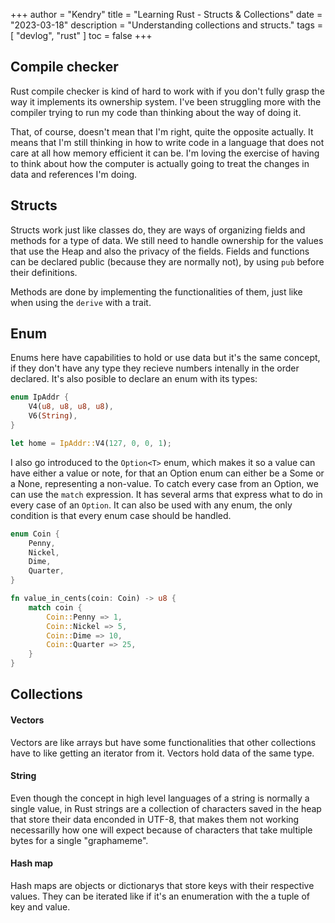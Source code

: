 +++
author = "Kendry"
title = "Learning Rust - Structs & Collections"
date = "2023-03-18"
description = "Understanding collections and structs."
tags = [
    "devlog", "rust"
]
toc = false
+++

## Compile checker

Rust compile checker is kind of hard to work with if you don't fully
grasp the way it implements its ownership system. I've been struggling
more with the compiler trying to run my code than thinking about the
way of doing it.

That, of course, doesn't mean that I'm right, quite the opposite actually.
It means that I'm still thinking in how to write code in a language
that does not care at all how memory efficient it can be. I'm loving
the exercise of having to think about how the computer is actually
going to treat the changes in data and references I'm doing.

## Structs

Structs work just like classes do, they are ways of organizing
fields and methods for a type of data. We still need to handle ownership
for the values that use the Heap and also the privacy of the fields.
Fields and functions can be declared public (because they are normally
not), by using `pub` before their definitions.

Methods are done by implementing the functionalities of them, just
like when using the `derive` with a trait.

## Enum

Enums here have capabilities to hold or use data but it's the same
concept, if they don't have any type they recieve numbers intenally
in the order declared. It's also posible to declare an enum with
its types:

```rust
enum IpAddr {
    V4(u8, u8, u8, u8),
    V6(String),
}

let home = IpAddr::V4(127, 0, 0, 1);
```

I also go introduced to the `Option<T>` enum, which makes it so
a value can have either a value or note, for that an Option enum
can either be a Some<T> or a None, representing a non-value. To
catch every case from an Option, we can use the `match` expression.
It has several arms that express what to do in every case of an
`Option`. It can also be used with any enum, the only condition
is that every enum case should be handled.

```rust
enum Coin {
    Penny,
    Nickel,
    Dime,
    Quarter,
}

fn value_in_cents(coin: Coin) -> u8 {
    match coin {
        Coin::Penny => 1,
        Coin::Nickel => 5,
        Coin::Dime => 10,
        Coin::Quarter => 25,
    }
}
```

## Collections

#### Vectors

Vectors are like arrays but have some functionalities that other
collections have to like getting an iterator from it. Vectors hold
data of the same type.

#### String

Even though the concept in high level languages of a string is
normally a single value, in Rust strings are a collection of
characters saved in the heap that store their data enconded in
UTF-8, that makes them not working necessarilly how one will expect
because of characters that take multiple bytes for a single
"graphameme".

#### Hash map

Hash maps are objects or dictionarys that store keys with their
respective values. They can be iterated like if it's an
enumeration with the a tuple of key and value.
